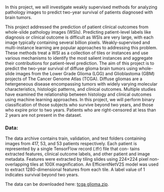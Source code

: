 In this project, we will investigate weakly supervised methods for analyzing pathology images to predict two-year survival of patients diagnosed with brain tumors.


This project addressed the prediction of patient clinical outcomes from whole-slide pathology images (WSIs). Predicting patient-level labels like diagnosis or clinical outcome is difficult as WSIs are very large, with each image typically containing several billion pixels. Weakly-supervised and multi-instance learning are popular approaches to addressing this problem. These methods treat a WSI as a collection of tiles or instances and use various mechanisms to identify the most salient instances and aggregate their contributions for patient-level prediction.
The aim of this project is to predict the two-year survival of diffuse glioma brain tumors using whole-slide images from the Lower Grade Glioma (LGG) and Glioblastoma (GBM) projects of The Cancer Genome Atlas (TCGA). Diffuse gliomas are a hetergeneous disease encompassing tumors with widely varying molecular characteristics, histologic patterns, and clinical outcomes. Multiple studies have examined the relationship between histology and clinical outcomes using machine learning approaches. In this project, we will perform binary classification of those subjects who survive beyond two years, and those who expire prior to two years. Patients who are right-censored at less than 2 years are not present in the dataset.

### Data:
The data archive contains train, validation, and test folders containing images from 417, 53, and 53 patients respectively. Each patient is represented by a single TensorFlow record (.tfr) file that con- tains extracted features, clinical outcome labels, and other patient and image metadata. Features were extracted by tiling slides using 224×224 pixel non-overlapping tiles at 100X magnification. An EfficientNetV2S model was used to extract 1280-dimensional features from each tile. A label value of 1 indicates survival beyond two years.

The data can be downloaded here: [tcga glioma.zip](https://drive.google.com/file/d/19hx9ryFiWOkdg_n3hKEm10F_uwibD5ct/view).
